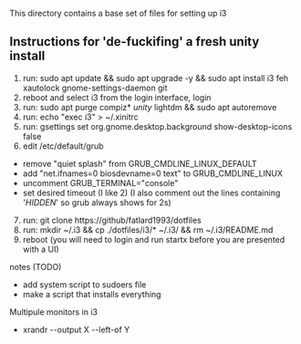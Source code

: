 This directory contains a base set of files for setting up i3

Instructions for 'de-fuckifing' a fresh unity install
-----------------------------------------------------

1. run: sudo apt update && sudo apt upgrade -y && sudo apt install i3 feh xautolock gnome-settings-daemon git
2. reboot and select i3 from the login interface, login
3. run: sudo apt purge compiz* *unity* lightdm && sudo apt autoremove
4. run: echo "exec i3" > ~/.xinitrc
5. run: gsettings set org.gnome.desktop.background show-desktop-icons false
6. edit /etc/default/grub
  * remove "quiet splash" from GRUB_CMDLINE_LINUX_DEFAULT
  * add "net.ifnames=0 biosdevname=0 text" to GRUB_CMDLINE_LINUX
  * uncomment GRUB_TERMINAL="console"
  * set desired timeout (I like 2) (I also comment out the lines containing '_HIDDEN_' so grub always shows for 2s)
7. run: git clone https://github/fatlard1993/dotfiles
8. run: mkdir ~/.i3 && cp ./dotfiles/i3/* ~/.i3/ && rm ~/.i3/README.md
9. reboot (you will need to login and run startx before you are presented with a UI)


notes (TODO)
  * add system script to sudoers file
  * make a script that installs everything

Multipule monitors in i3
  * xrandr --output X --left-of Y
